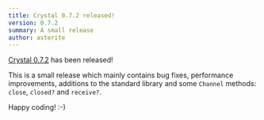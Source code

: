 ```yaml
---
title: Crystal 0.7.2 released!
version: 0.7.2
summary: A small release
author: asterite
---
```


[Crystal 0.7.2](https://github.com/crystal-lang/crystal/releases/tag/0.7.2) has been released!

This is a small release which mainly contains bug fixes, performance improvements,
additions to the standard library and some `Channel` methods: `close`, `closed?` and `receive?`.

Happy coding! :-)
